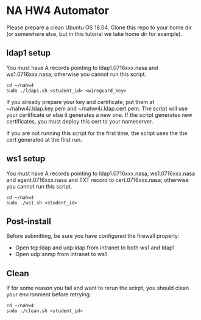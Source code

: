 # NA HW4 Automator

Please prepare a clean Ubuntu OS 18.04.
Clone this repo to your home dir (or somewhere else, but in this tutorial we take home dir for example).

## ldap1 setup
You must have A records pointing to ldap1.0716xxx.nasa and ws1.0716xxx.nasa; otherwise you cannot run this script.

```
cd ~/nahw4
sudo ./ldap1.sh <student_id> <wireguard_key>
```

If you already prepare your key and certificate, put them at ~/nahw4/.ldap.key.pem and ~/nahw4/.ldap.cert.pem. 
The script will use your certificate or else it generates a new one. If the script generates new certificates, you must deploy this cert to your nameserver.

If you are not running this script for the first time, the script uses the the cert generated at the first run.

## ws1 setup
You must have A records pointing to ldap1.0716xxx.nasa, ws1.0716xxx.nasa and agent.0716xxx.nasa and TXT record to cert.0716xxx.nasa; otherwise you cannot run this script.

```
cd ~/nahw4
sudo ./ws1.sh <student_id>
```

## Post-install
Before submitting, be sure you have configured the firewall properly:
- Open tcp:ldap and udp:ldap from intranet to both ws1 and ldap1
- Open udp:snmp from intranet to ws1

## Clean
If for some reason you fail and want to rerun the scirpt, you should clean your environment before retrying.
```
cd ~/nahw4
sudo ./clean.sh <student_id>
```
